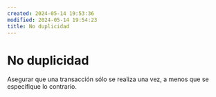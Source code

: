 ```yaml
---
created: 2024-05-14 19:53:36
modified: 2024-05-14 19:54:23
title: No duplicidad
---
```


# No duplicidad

Asegurar que una transacción sólo se realiza una vez, a menos que se especifique lo contrario.
